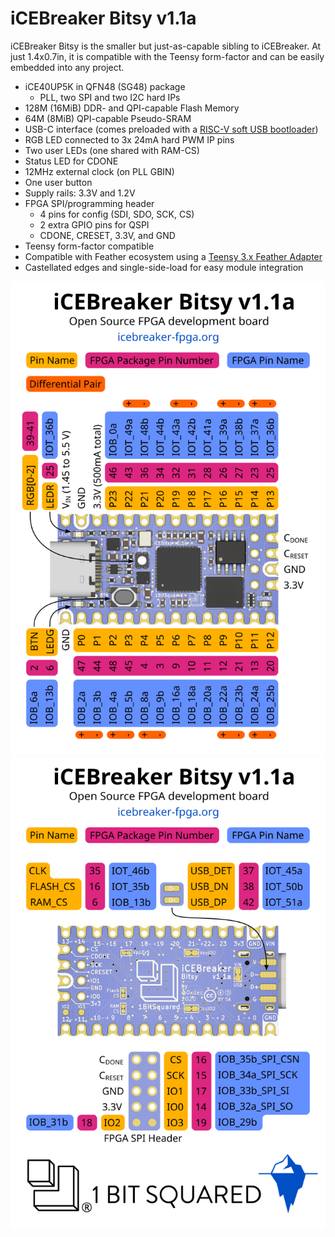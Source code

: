 # iCEBreaker Bitsy v1.1a

iCEBreaker Bitsy is the smaller but just-as-capable sibling to iCEBreaker. At just 1.4x0.7in, it is compatible with the Teensy form-factor and can be easily embedded into any project.
  
* iCE40UP5K in QFN48 (SG48) package
  * PLL, two SPI and two I2C hard IPs
* 128M (16MiB) DDR- and QPI-capable Flash Memory
* 64M (8MiB) QPI-capable Pseudo-SRAM
* USB-C interface (comes preloaded with a [RISC-V soft USB bootloader](https://github.com/smunaut/ice40-playground/tree/master/projects/boot_stub))
* RGB LED connected to 3x 24mA hard PWM IP pins
* Two user LEDs (one shared with RAM-CS)
* Status LED for CDONE
* 12MHz external clock (on PLL GBIN)
* One user button
* Supply rails: 3.3V and 1.2V
* FPGA SPI/programming header
  * 4 pins for config (SDI, SDO, SCK, CS)
  * 2 extra GPIO pins for QSPI
  * CDONE, CRESET, 3.3V, and GND
* Teensy form-factor compatible
* Compatible with Feather ecosystem using a [Teensy 3.x Feather Adapter](https://www.adafruit.com/product/3200)
* Castellated edges and single-side-load for easy module integration

![iCEBreaker-bitsy info card top](img/info-card-top.svg)
![iCEBreaker-bitsy info card bottom](img/info-card-bot.svg)
